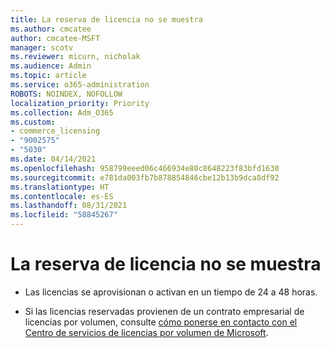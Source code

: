 ```yaml
---
title: La reserva de licencia no se muestra
ms.author: cmcatee
author: cmcatee-MSFT
manager: scotv
ms.reviewer: micurn, nicholak
ms.audience: Admin
ms.topic: article
ms.service: o365-administration
ROBOTS: NOINDEX, NOFOLLOW
localization_priority: Priority
ms.collection: Adm_O365
ms.custom:
- commerce_licensing
- "9002575"
- "5030"
ms.date: 04/14/2021
ms.openlocfilehash: 958799eeed06c466934e80c8648223f83bfd1630
ms.sourcegitcommit: e781da003fb7b878854846cbe12b13b9dca8df92
ms.translationtype: HT
ms.contentlocale: es-ES
ms.lasthandoff: 08/31/2021
ms.locfileid: "58845267"
---
```

# <a name="license-reservation-does-not-show"></a>La reserva de licencia no se muestra

- Las licencias se aprovisionan o activan en un tiempo de 24 a 48 horas.

- Si las licencias reservadas provienen de un contrato empresarial de licencias por volumen, consulte [cómo ponerse en contacto con el Centro de servicios de licencias por volumen de Microsoft](https://support.microsoft.com/help/4471406/how-to-contact-the-microsoft-volume-licensing-service-center).

